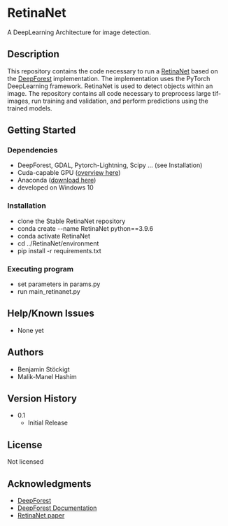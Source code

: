 # RetinaNet

A DeepLearning Architecture for image detection.

## Description

This repository contains the code necessary to run a [RetinaNet](https://arxiv.org/abs/1708.02002) based on the [DeepForest](https://github.com/weecology/DeepForest) implementation. 
The implementation uses the PyTorch DeepLearning framework. RetinaNet is used to detect objects within an image.
The repository contains all code necessary to preprocess large tif-images, run training and validation, and perform predictions using the trained models.

## Getting Started

### Dependencies

* DeepForest, GDAL, Pytorch-Lightning, Scipy ... (see Installation)
* Cuda-capable GPU ([overview here](https://developer.nvidia.com/cuda-gpus))
* Anaconda ([download here](https://www.anaconda.com/products/distribution))
* developed on Windows 10

### Installation

* clone the Stable RetinaNet repository
* conda create --name RetinaNet python==3.9.6
* conda activate RetinaNet
* cd ../RetinaNet/environment
* pip install -r requirements.txt

### Executing program

* set parameters in params.py
* run main_retinanet.py

## Help/Known Issues

* None yet

## Authors

* Benjamin Stöckigt
* Malik-Manel Hashim

## Version History

* 0.1
    * Initial Release

## License

Not licensed

## Acknowledgments

* [DeepForest](https://github.com/weecology/DeepForest)
* [DeepForest Documentation](https://deepforest.readthedocs.io/en/latest/)
* [RetinaNet paper](https://arxiv.org/abs/1708.02002)
